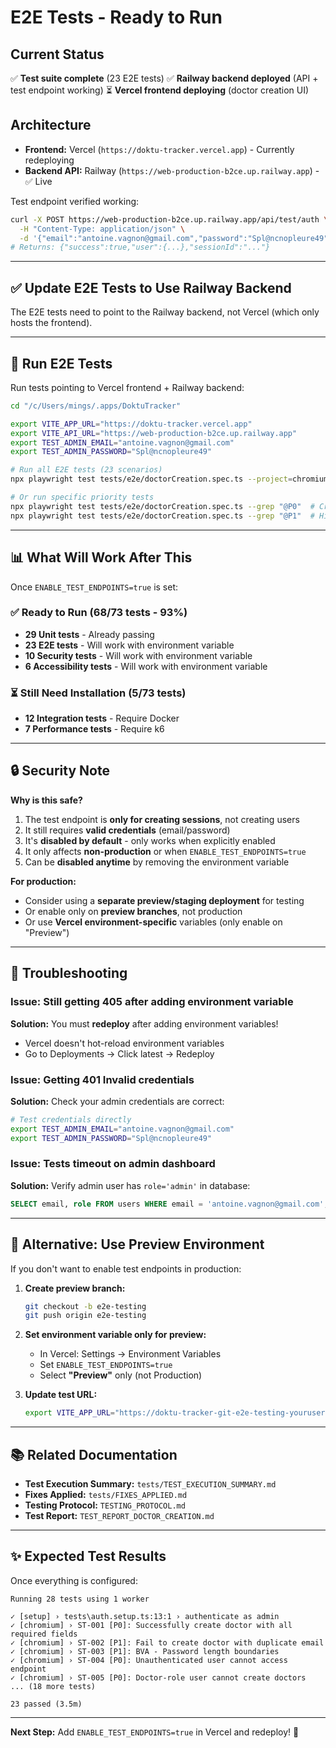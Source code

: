 # E2E Tests - Ready to Run

## Current Status

✅ **Test suite complete** (23 E2E tests)
✅ **Railway backend deployed** (API + test endpoint working)
⏳ **Vercel frontend deploying** (doctor creation UI)

## Architecture

- **Frontend:** Vercel (`https://doktu-tracker.vercel.app`) - Currently redeploying
- **Backend API:** Railway (`https://web-production-b2ce.up.railway.app`) - ✅ Live

Test endpoint verified working:
```bash
curl -X POST https://web-production-b2ce.up.railway.app/api/test/auth \
  -H "Content-Type: application/json" \
  -d '{"email":"antoine.vagnon@gmail.com","password":"Spl@ncnopleure49"}'
# Returns: {"success":true,"user":{...},"sessionId":"..."}
```

---

## ✅ Update E2E Tests to Use Railway Backend

The E2E tests need to point to the Railway backend, not Vercel (which only hosts the frontend).

---

## 🧪 Run E2E Tests

Run tests pointing to Vercel frontend + Railway backend:

```bash
cd "/c/Users/mings/.apps/DoktuTracker"

export VITE_APP_URL="https://doktu-tracker.vercel.app"
export VITE_API_URL="https://web-production-b2ce.up.railway.app"
export TEST_ADMIN_EMAIL="antoine.vagnon@gmail.com"
export TEST_ADMIN_PASSWORD="Spl@ncnopleure49"

# Run all E2E tests (23 scenarios)
npx playwright test tests/e2e/doctorCreation.spec.ts --project=chromium

# Or run specific priority tests
npx playwright test tests/e2e/doctorCreation.spec.ts --grep "@P0"  # Critical only
npx playwright test tests/e2e/doctorCreation.spec.ts --grep "@P1"  # High priority
```

---

## 📊 What Will Work After This

Once `ENABLE_TEST_ENDPOINTS=true` is set:

### ✅ Ready to Run (68/73 tests - 93%)
- **29 Unit tests** - Already passing
- **23 E2E tests** - Will work with environment variable
- **10 Security tests** - Will work with environment variable
- **6 Accessibility tests** - Will work with environment variable

### ⏳ Still Need Installation (5/73 tests)
- **12 Integration tests** - Require Docker
- **7 Performance tests** - Require k6

---

## 🔒 Security Note

**Why is this safe?**

1. The test endpoint is **only for creating sessions**, not creating users
2. It still requires **valid credentials** (email/password)
3. It's **disabled by default** - only works when explicitly enabled
4. It only affects **non-production** or when `ENABLE_TEST_ENDPOINTS=true`
5. Can be **disabled anytime** by removing the environment variable

**For production:**
- Consider using a **separate preview/staging deployment** for testing
- Or enable only on **preview branches**, not production
- Or use **Vercel environment-specific** variables (only enable on "Preview")

---

## 🐛 Troubleshooting

### Issue: Still getting 405 after adding environment variable

**Solution:** You must **redeploy** after adding environment variables!
- Vercel doesn't hot-reload environment variables
- Go to Deployments → Click latest → Redeploy

### Issue: Getting 401 Invalid credentials

**Solution:** Check your admin credentials are correct:
```bash
# Test credentials directly
export TEST_ADMIN_EMAIL="antoine.vagnon@gmail.com"
export TEST_ADMIN_PASSWORD="Spl@ncnopleure49"
```

### Issue: Tests timeout on admin dashboard

**Solution:** Verify admin user has `role='admin'` in database:
```sql
SELECT email, role FROM users WHERE email = 'antoine.vagnon@gmail.com';
```

---

## 📝 Alternative: Use Preview Environment

If you don't want to enable test endpoints in production:

1. **Create preview branch:**
   ```bash
   git checkout -b e2e-testing
   git push origin e2e-testing
   ```

2. **Set environment variable only for preview:**
   - In Vercel: Settings → Environment Variables
   - Set `ENABLE_TEST_ENDPOINTS=true`
   - Select **"Preview"** only (not Production)

3. **Update test URL:**
   ```bash
   export VITE_APP_URL="https://doktu-tracker-git-e2e-testing-yourusername.vercel.app"
   ```

---

## 📚 Related Documentation

- **Test Execution Summary:** `tests/TEST_EXECUTION_SUMMARY.md`
- **Fixes Applied:** `tests/FIXES_APPLIED.md`
- **Testing Protocol:** `TESTING_PROTOCOL.md`
- **Test Report:** `TEST_REPORT_DOCTOR_CREATION.md`

---

## ✨ Expected Test Results

Once everything is configured:

```
Running 28 tests using 1 worker

✓ [setup] › tests\auth.setup.ts:13:1 › authenticate as admin
✓ [chromium] › ST-001 [P0]: Successfully create doctor with all required fields
✓ [chromium] › ST-002 [P1]: Fail to create doctor with duplicate email
✓ [chromium] › ST-003 [P1]: BVA - Password length boundaries
✓ [chromium] › ST-004 [P0]: Unauthenticated user cannot access endpoint
✓ [chromium] › ST-005 [P0]: Doctor-role user cannot create doctors
... (18 more tests)

23 passed (3.5m)
```

---

**Next Step:** Add `ENABLE_TEST_ENDPOINTS=true` in Vercel and redeploy! 🚀
